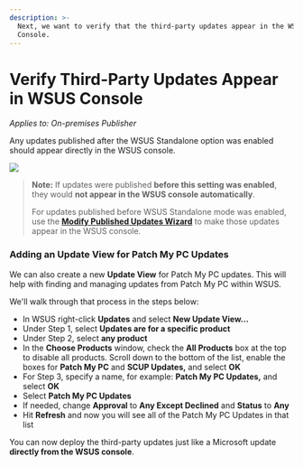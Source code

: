 ```yaml
---
description: >-
  Next, we want to verify that the third-party updates appear in the WSUS
  Console.
---
```


# Verify Third-Party Updates Appear in WSUS Console

_Applies to: On-premises Publisher_

Any updates published after the WSUS Standalone option was enabled should appear directly in the WSUS console.

![](/_images/image-(1133).png>)

<blockquote class="wp-block-quote">
<p><strong>Note:</strong> If updates were published <strong>before this setting was enabled</strong>, they would <strong>not appear in the WSUS console automatically</strong>.</p>
<p>For updates published before WSUS Standalone mode was enabled, use the <a href="https://patchmypc.com/modify-published-third-party-updates-wizard"><strong>Modify Published Updates Wizard</strong></a> to make those updates appear in the WSUS console.</p>
</blockquote>

### Adding an Update View for Patch My PC Updates

We can also create a new <strong>Update View</strong> for Patch My PC updates. This will help with finding and managing updates from Patch My PC within WSUS.&#x20;

We'll walk through that process in the steps below:

* In WSUS right-click <strong>Updates</strong> and select <strong>New Update View...</strong>
* Under Step 1, select <strong>Updates are for a specific product</strong>
* Under Step 2, select <strong>any product</strong>
* In the <strong>Choose Products</strong> window, check the <strong>All Products</strong> box at the top to disable all products. Scroll down to the bottom of the list, enable the boxes for <strong>Patch My PC</strong> and <strong>SCUP Updates,</strong> and select <strong>OK</strong>
* For Step 3, specify a name, for example: <strong>Patch My PC Updates,</strong> and select <strong>OK</strong>
* Select <strong>Patch My PC Updates</strong>
* If needed, change <strong>Approval</strong> to <strong>Any Except Declined</strong> and <strong>Status</strong> to <strong>Any</strong>
* Hit <strong>Refresh</strong> and now you will see all of the Patch My PC Updates in that list&#x20;

You can now deploy the third-party updates just like a Microsoft update <strong>directly from the WSUS console</strong>.